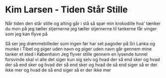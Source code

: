 # Kim Larsen - Tiden Står Stille


Når tiden den står stille
og alting går i stå
så spør min krokodille
hva' tænker du mon på
jeg tæller stjernerne
jeg tæller stjernerne
til tankerne får vinger
som jeg kan flyve på

Så ser jeg drømmebilleder
som ingen før har set
pagoder på Sri Lanka
og munke i Tibet
og piger uden navn
og piger uden navn
går gennem mine tanker
et sted i København
Jeg flyver stille gennem
en lysende tunnel
forsvinde skal vi alle
det siger kun sig selv
og hvad der så end sker
og hvad der så end sker
og hvad der så end sker
og hvad de så end siger
så er der ikke mer
og hvad de så end siger
så er der ikke mer
